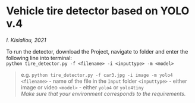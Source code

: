 # Vehicle tire detector based on YOLO v.4  
*I. Kisialiou, 2021*  

To run the detector, download the Project, navigate to folder and enter the following line into terminal:    
`python tire_detector.py -f <filename> -i <inputtype> -m <model>`  
> e.g. `python tire_detector.py -f car3.jpg -i image -m yolo4`  
`<filename>` - name of the file in the `Input` folder
`<inputtype>` - either image or video
`<model>` - either `yolo4` or `yolo4tiny`  
*Make sure that your environment corresponds to the requirements.*  
